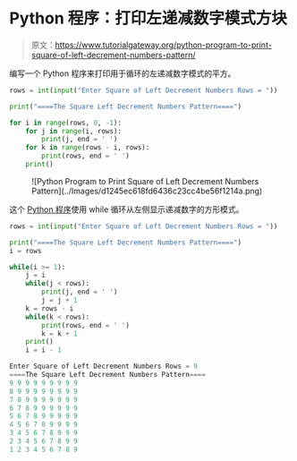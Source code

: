# Python 程序：打印左递减数字模式方块

> 原文：<https://www.tutorialgateway.org/python-program-to-print-square-of-left-decrement-numbers-pattern/>

编写一个 Python 程序来打印用于循环的左递减数字模式的平方。

```py
rows = int(input("Enter Square of Left Decrement Numbers Rows = "))

print("====The Square Left Decrement Numbers Pattern====")

for i in range(rows, 0, -1):
    for j in range(i, rows):
        print(j, end = ' ')
    for k in range(rows - i, rows):
        print(rows, end = ' ')
    print()
```

<figure class="wp-block-image size-large">![Python Program to Print Square of Left Decrement Numbers Pattern](../Images/d1245ec618fd6436c23cc4be56f1214a.png)</figure>

这个 [Python 程序](https://www.tutorialgateway.org/python-programming-examples/)使用 while 循环从左侧显示递减数字的方形模式。

```py
rows = int(input("Enter Square of Left Decrement Numbers Rows = "))

print("====The Square Left Decrement Numbers Pattern====")
i = rows

while(i >= 1):
    j = i
    while(j < rows):
        print(j, end = ' ')
        j = j + 1
    k = rows - i
    while(k < rows):
        print(rows, end = ' ')
        k = k + 1
    print()
    i = i - 1
```

```py
Enter Square of Left Decrement Numbers Rows = 9
====The Square Left Decrement Numbers Pattern====
9 9 9 9 9 9 9 9 9 
8 9 9 9 9 9 9 9 9 
7 8 9 9 9 9 9 9 9 
6 7 8 9 9 9 9 9 9 
5 6 7 8 9 9 9 9 9 
4 5 6 7 8 9 9 9 9 
3 4 5 6 7 8 9 9 9 
2 3 4 5 6 7 8 9 9 
1 2 3 4 5 6 7 8 9 
```